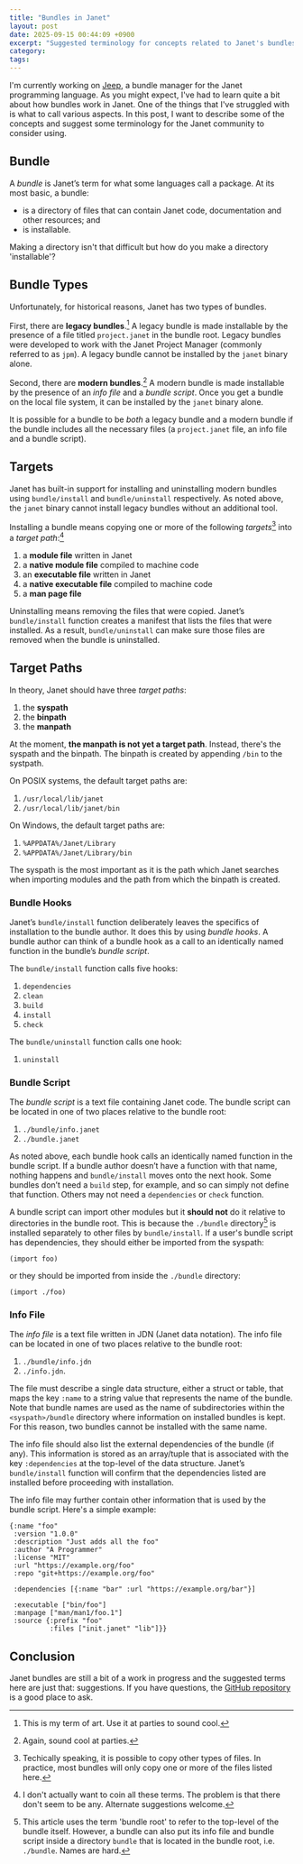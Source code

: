 ```yaml
---
title: "Bundles in Janet"
layout: post
date: 2025-09-15 00:44:09 +0900
excerpt: "Suggested terminology for concepts related to Janet's bundles."
category:
tags:
---
```


I'm currently working on [Jeep][jeep], a bundle manager for the Janet
programming language. As you might expect, I've had to learn quite a bit about
how bundles work in Janet. One of the things that I've struggled with is what to
call various aspects. In this post, I want to describe some of the concepts and
suggest some terminology for the Janet community to consider using.

[jeep]: https://github.com/pyrmont/jeep

## Bundle

A _bundle_ is Janet’s term for what some languages call a package. At its most
basic, a bundle:

- is a directory of files that can contain Janet code, documentation and other
  resources; and
- is installable.

Making a directory isn't that difficult but how do you make a directory
'installable'?

## Bundle Types

Unfortunately, for historical reasons, Janet has two types of bundles.

First, there are **legacy bundles**.[^lb] A legacy bundle is made installable by
the presence of a file titled `project.janet` in the bundle root. Legacy bundles
were developed to work with the Janet Project Manager (commonly referred to as
`jpm`). A legacy bundle cannot be installed by the `janet` binary alone.

Second, there are **modern bundles**.[^mb] A modern bundle is made installable
by the presence of an _info file_ and a _bundle script_. Once you get a bundle
on the local file system, it can be installed by the `janet` binary alone.

It is possible for a bundle to be _both_ a legacy bundle and a modern bundle if
the bundle includes all the necessary files (a `project.janet` file, an info
file and a bundle script).

## Targets

Janet has built-in support for installing and uninstalling modern bundles using
`bundle/install` and `bundle/uninstall` respectively. As noted above, the
`janet` binary cannot install legacy bundles without an additional tool.

Installing a bundle means copying one or more of the following _targets_[^t]
into a _target path_:[^tp]

1. a **module file** written in Janet
2. a **native module file** compiled to machine code
3. an **executable file** written in Janet
4. a **native executable file** compiled to machine code
5. a **man page file**

Uninstalling means removing the files that were copied. Janet’s `bundle/install`
function creates a manifest that lists the files that were installed. As a
result, `bundle/uninstall` can make sure those files are removed when the bundle
is uninstalled.

## Target Paths

In theory, Janet should have three _target paths_:

1. the **syspath**
2. the **binpath**
3. the **manpath**

At the moment, **the manpath is not yet a target path**. Instead, there's the
syspath and the binpath. The binpath is created by appending `/bin` to the
systpath.

On POSIX systems, the default target paths are:

1. `/usr/local/lib/janet`
2. `/usr/local/lib/janet/bin`

On Windows, the default target paths are:

1. `%APPDATA%/Janet/Library`
2. `%APPDATA%/Janet/Library/bin`

The syspath is the most important as it is the path which Janet searches when
importing modules and the path from which the binpath is created.

### Bundle Hooks

Janet’s `bundle/install` function deliberately leaves the specifics of
installation to the bundle author. It does this by using _bundle hooks_. A
bundle author can think of a bundle hook as a call to an identically named
function in the bundle’s _bundle script_.

The `bundle/install` function calls five hooks:

1. `dependencies`
2. `clean`
3. `build`
4. `install`
5. `check`

The `bundle/uninstall` function calls one hook:

1. `uninstall`

### Bundle Script

The _bundle script_ is a text file containing Janet code. The bundle script can
be located in one of two places relative to the bundle root:

1. `./bundle/info.janet`
2. `./bundle.janet`

As noted above, each bundle hook calls an identically named function in the
bundle script. If a bundle author doesn’t have a function with that name,
nothing happens and `bundle/install` moves onto the next hook. Some bundles
don’t need a `build` step, for example, and so can simply not define that
function. Others may not need a `dependencies` or `check` function.

A bundle script can import other modules but it **should not** do it relative to
directories in the bundle root. This is because the `./bundle` directory[^b] is
installed separately to other files by `bundle/install`. If a user's bundle
script has dependencies, they should either be imported from the syspath:

```janet
(import foo)
```

or they should be imported from inside the `./bundle` directory:

```janet
(import ./foo)
```

### Info File

The _info file_ is a text file written in JDN (Janet data notation). The info
file can be located in one of two places relative to the bundle root:

1. `./bundle/info.jdn`
2. `./info.jdn`.

The file must describe a single data structure, either a struct or table, that
maps the key `:name` to a string value that represents the name of the bundle.
Note that bundle names are used as the name of subdirectories within the
`<syspath>/bundle` directory where information on installed bundles is kept. For
this reason, two bundles cannot be installed with the same name.

The info file should also list the external dependencies of the bundle (if any).
This information is stored as an array/tuple that is associated with the key
`:dependencies` at the top-level of the data structure. Janet’s `bundle/install`
function will confirm that the dependencies listed are installed before
proceeding with installation.

The info file may further contain other information that is used by the bundle
script. Here's a simple example:

```janet
{:name "foo"
 :version "1.0.0"
 :description "Just adds all the foo"
 :author "A Programmer"
 :license "MIT"
 :url "https://example.org/foo"
 :repo "git+https://example.org/foo"

 :dependencies [{:name "bar" :url "https://example.org/bar"}]

 :executable ["bin/foo"]
 :manpage ["man/man1/foo.1"]
 :source {:prefix "foo"
          :files ["init.janet" "lib"]}}
```

## Conclusion

Janet bundles are still a bit of a work in progress and the suggested terms here
are just that: suggestions. If you have questions, the [GitHub repository][gh]
is a good place to ask.

[gh]: https://github.com/janet-lang/janet

[^lb]: This is my term of art. Use it at parties to sound cool.

[^mb]: Again, sound cool at parties.

[^t]: Techically speaking, it is possible to copy other types of files. In
practice, most bundles will only copy one or more of the files listed here.

[^tp]: I don't actually want to coin all these terms. The problem is that there
don't seem to be any. Alternate suggestions welcome.

[^b]: This article uses the term 'bundle root' to refer to the top-level of the
bundle itself. However, a bundle can also put its info file and bundle script
inside a directory `bundle` that is located in the bundle root, i.e. `./bundle`.
Names are hard.
